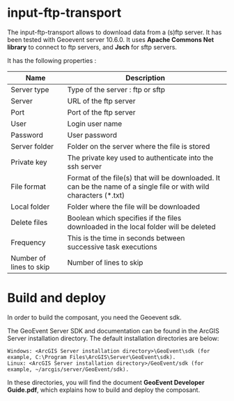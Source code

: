 # input-ftp-transport

The input-ftp-transport allows to download data from a (s)ftp server. It has been tested with Geoevent server 10.6.0.
It uses **Apache Commons Net library** to connect to ftp servers, and **Jsch** for sftp servers.

It has the following properties :

| Name | Description |
| ------ | ------ |
| Server type | Type of the server : ftp or sftp |
| Server | URL of the ftp server |
| Port | Port of the ftp server |
| User | Login user name |
| Password | User password |
| Server folder | Folder on the server where the file is stored |
| Private key | The private key used to authenticate into the ssh server |
| File format | Format of the file(s) that will be downloaded. It can be the name of a single file or with wild characters (*.txt) |
| Local folder | Folder where the file will be downloaded |
| Delete files | Boolean which specifies if the files downloaded in the local folder will be deleted |
| Frequency | This is the time in seconds between successive task executions |
| Number of lines to skip | Number of lines to skip |

# Build and deploy

In order to build the composant, you need the Geoevent sdk.

The GeoEvent Server SDK and documentation can be found in the ArcGIS Server installation directory. The default installation directories are below:

    Windows: <ArcGIS Server installation directory>\GeoEvent\sdk (for example, C:\Program Files\ArcGIS\Server\GeoEvent\sdk).
    Linux: <ArcGIS Server installation directory>/GeoEvent/sdk (for example, ~/arcgis/server/GeoEvent/sdk).

In these directories, you will find the document **GeoEvent Developer Guide.pdf**, which explains how to build and deploy the composant.